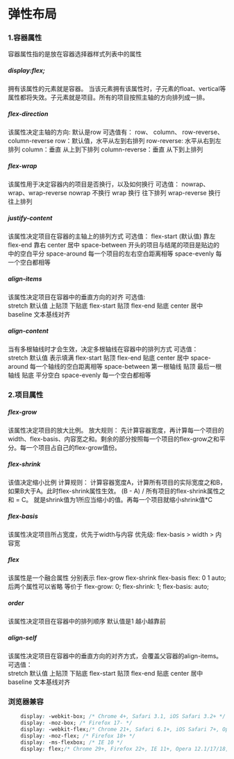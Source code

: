 # 弹性布局

### 1.容器属性

容器属性指的是放在容器选择器样式列表中的属性

##### display:flex;
拥有该属性的元素就是容器。
当该元素拥有该属性时，子元素的float、vertical等属性都将失效。子元素就是项目。所有的项目按照主轴的方向排列成一排。

##### flex-direction
该属性决定主轴的方向: 默认是row
可选值有： row、 column、 row-reverse、 column-reverse
row：默认值，水平从左到右排列
row-reverse: 水平从右到左排列
column：垂直 从上到下排列
column-reverse：垂直 从下到上排列

##### flex-wrap
该属性用于决定容器内的项目是否换行，以及如何换行
可选值： nowrap、wrap、wrap-reverse
nowrap 不换行
wrap 换行 往下排列 
wrap-reverse 换行 往上排列

##### justify-content
该属性决定项目在容器的主轴上的排列方式
可选值： 
flex-start (默认值)  靠左
flex-end   靠右
center  居中
space-between 开头的项目与结尾的项目是贴边的 中的空白平分
space-around 每一个项目的左右空白距离相等
space-evenly 每一个空白都相等

##### align-items
该属性决定项目在容器中的垂直方向的对齐
可选值:     
stretch  默认值  上贴顶 下贴底
flex-start 贴顶
flex-end  贴底
center 居中 
baseline 文本基线对齐

##### align-content
当有多根轴线时才会生效，决定多根轴线在容器中的排列方式
可选值：    
stretch 默认值 表示填满
flex-start 贴顶
flex-end 贴底
center 居中
space-around 每一个轴线的空白距离相等 
space-between 第一根轴线 贴顶 最后一根轴线 贴底 平分空白
space-evenly 每一个空白都相等


### 2.项目属性

##### flex-grow
该属性决定项目的放大比例。
放大规则： 先计算容器宽度，再计算每一个项目的width、flex-basis、内容宽之和。剩余的部分按照每一个项目的flex-grow之和平分。每一个项目占自己的flex-grow值份。

##### flex-shrink
该值决定缩小比例
计算规则： 计算容器宽度A，计算所有项目的实际宽度之和B，如果B大于A。此时flex-shrink属性生效。
(B - A) / 所有项目的flex-shrink属性之和 = C。 就是shrink值为1所应当缩小的值。再每一个项目就缩小shrink值*C

##### flex-basis
该属性决定项目所占宽度，优先于width与内容
优先级: flex-basis > width > 内容宽

##### flex
该属性是一个融合属性 分别表示 flex-grow flex-shrink flex-basis
flex: 0 1 auto; 后两个属性可以省略
等价于
flex-grow: 0;
flex-shrink: 1;
flex-basis: auto;

#####  order
该属性决定项目在容器中的排列顺序
默认值是1 越小越靠前


##### align-self
该属性决定项目在容器中的垂直方向的对齐方式，会覆盖父容器的align-items。
可选值：    
stretch  默认值  上贴顶 下贴底
flex-start 贴顶
flex-end  贴底
center 居中 
baseline 文本基线对齐



### 浏览器兼容

```css
	display: -webkit-box; /* Chrome 4+, Safari 3.1, iOS Safari 3.2+ */
	display: -moz-box; /* Firefox 17- */
	display: -webkit-flex;/* Chrome 21+, Safari 6.1+, iOS Safari 7+, Opera 15/16 */
	display: -moz-flex; /* Firefox 18+ */
	display: -ms-flexbox; /* IE 10 */
	display: flex;/* Chrome 29+, Firefox 22+, IE 11+, Opera 12.1/17/18, Android 4.4+ */
```